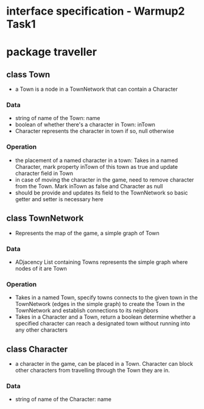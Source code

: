 # interface specification - Warmup2 Task1
# package traveller
## class Town
- a Town is a node in a TownNetwork that can contain a Character
### Data
- string of name of the Town: name
- boolean of whether there's a character in Town: inTown
- Character represents the character in town if so, null otherwise
### Operation
- the placement of a named character in a town: Takes in a named Character, mark property inTown of this town as true and update character field in Town
- in case of moving the character in the game, need to remove character from the Town. Mark inTown as false and Character as null
- should be provide and updates its field to the TownNetwork so basic getter and setter is necessary here 

## class TownNetwork
- Represents the map of the game, a simple graph of Town 
### Data
- ADjacency List containing Towns represents the simple graph where nodes of it are Town
### Operation
- Takes in a named Town, specify towns connects to the given town in the TownNetwork (edges in the simple graph) to create the Town in the TownNetwork and establish connections to its neighbors
- Takes in a Character and a Town, return a boolean determine whether a specified character can reach a designated town without running into any other characters

## class Character
- a character in the game, can be placed in a Town. Character can block other characters from travelling through the Town they are in.
### Data
- string of name of the Character: name
